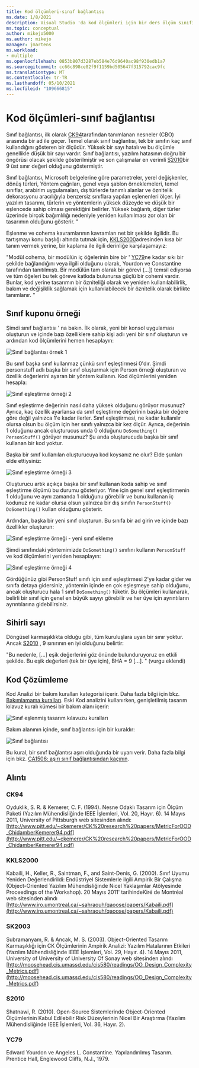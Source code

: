 ```yaml
---
title: Kod ölçümleri-sınıf bağlantısı
ms.date: 1/8/2021
description: Visual Studio 'da kod ölçümleri için bir ders ölçüm sınıfı hakkında bilgi edinin.
ms.topic: conceptual
author: mikejo5000
ms.author: mikejo
manager: jmartens
ms.workload:
- multiple
ms.openlocfilehash: 0853b807d3287eb584e76d9640ac98f930edb1a7
ms.sourcegitcommit: cc66c898ce82f9f1159bd505647f315792cac9fc
ms.translationtype: MT
ms.contentlocale: tr-TR
ms.lasthandoff: 05/10/2021
ms.locfileid: "109666815"
---
```

# <a name="code-metrics---class-coupling"></a>Kod ölçümleri-sınıf bağlantısı

Sınıf bağlantısı, ilk olarak [CK94](#ck94)tarafından tanımlanan nesneler (CBO) arasında bir ad ile geçer. Temel olarak sınıf bağlantısı, tek bir sınıfın kaç sınıf kullandığını gösteren bir ölçüdür. Yüksek bir sayı hatalı ve bu ölçümle genellikle düşük bir sayı vardır. Sınıf bağlantısı, yazılım hatasının doğru bir öngörüsi olacak şekilde gösterilmiştir ve son çalışmalar en verimli [S2010](#s2010)bir 9 üst sınır değeri olduğunu göstermiştir.

Sınıf bağlantısı, Microsoft belgelerine göre parametreler, yerel değişkenler, dönüş türleri, Yöntem çağrıları, genel veya şablon örneklemeleri, temel sınıflar, arabirim uygulamaları, dış türlerde tanımlı alanlar ve öznitelik dekorasyonu aracılığıyla benzersiz sınıflara yapılan eşlenenleri ölçer. İyi yazılım tasarımı, türlerin ve yöntemlerin yüksek düzeyde ve düşük bir eşlencede sahip olması gerektiğini belirler. Yüksek bağlantı, diğer türler üzerinde birçok bağımlılığı nedeniyle yeniden kullanılması zor olan bir tasarımın olduğunu gösterir. "

Eşlenme ve cohema kavramlarının kavramları net bir şekilde ilgilidir. Bu tartışmayı konu başlığı altında tutmak için, [KKLS2000](#kkls2000)adresinden kısa bir tanım vermek yerine, bir kaplama ile ilgili derinliğe karşılaşamayız:

"Modül cohema, bir modülün iç öğelerinin bire bir ' [YC79](#yc79)ne kadar sıkı bir şekilde bağlandığını veya ilgili olduğunu olarak, Yourdon ve Constantine tarafından tanıtılmıştı. Bir modülün tam olarak bir görevi (...]) temsil ediyorsa ve tüm öğeleri bu tek göreve katkıda bulunursa güçlü bir cohemi vardır. Bunlar, kod yerine tasarımın bir özniteliği olarak ve yeniden kullanılabilirlik, bakım ve değişiklik sağlamak için kullanılabilecek bir öznitelik olarak birlikte tanımlanır. "

## <a name="class-coupling-example"></a>Sınıf kuponu örneği

Şimdi sınıf bağlantısı ' na bakın. İlk olarak, yeni bir konsol uygulaması oluşturun ve içinde bazı özelliklere sahip kişi adlı yeni bir sınıf oluşturun ve ardından kod ölçümlerini hemen hesaplayın:

![Sınıf bağlantısı örnek 1](media/class-coupling-example-1.png)

Bu sınıf başka sınıf kullanmaz çünkü sınıf eşleştirmesi 0'dır. Şimdi personstuff adlı başka bir sınıf oluşturmak için Person örneği oluşturan ve özellik değerlerini ayaran bir yöntem kullanın. Kod ölçümlerini yeniden hesapla:

![Sınıf eşleştirme örneği 2](media/class-coupling-example-2.png)

Sınıf eşleştirme değerinin nasıl daha yüksek olduğunu görüyor musunuz? Ayrıca, kaç özellik ayarlansa da sınıf eşleştirme değerinin başka bir değere göre değil yalnızca 1'e kadar ilerler. Sınıf eşleştirmesi, ne kadar kullanılır olursa olsun bu ölçüm için her sınıfı yalnızca bir kez ölçür. Ayrıca, değerinin 1 olduğunu ancak oluşturucus unda 0 olduğunu `DoSomething()` `PersonStuff()` görüyor musunuz? Şu anda oluşturucuda başka bir sınıf kullanan bir kod yoktur.

Başka bir sınıf kullanılan oluşturucuya kod koysanız ne olur? Elde şunları elde ettiysiniz:

![Sınıf eşleştirme örneği 3](media/class-coupling-example-3.png)

Oluşturucu artık açıkça başka bir sınıf kullanan koda sahip ve sınıf eşleştirme ölçümü bu durumu gösteriyor. Yine için genel sınıf eşleştirmenin 1 olduğunu ve aynı zamanda 1 olduğunu görebilir ve bunu kullanan iç kodunuz ne kadar olursa olsun yalnızca bir dış sınıfın `PersonStuff()` `DoSomething()` kullan olduğunu gösterir.

Ardından, başka bir yeni sınıf oluşturun. Bu sınıfa bir ad girin ve içinde bazı özellikler oluşturun:

![Sınıf eşleştirme örneği - yeni sınıf ekleme](media/class-coupling-example-add-new-class.png)

Şimdi sınıfındaki yöntemimizde `DoSomething()` sınıfını kullanın `PersonStuff` ve kod ölçümlerini yeniden hesaplayın:

![Sınıf eşleştirme örneği 4](media/class-coupling-example-4.png)

Gördüğünüz gibi PersonStuff sınıfı için sınıf eşleştirmesi 2'ye kadar gider ve sınıfa detaya gidersiniz, yöntemin içinde en çok eşleşmeye sahip olduğunu, ancak oluşturucu hala 1 sınıf `DoSomething()` tüketir.  Bu ölçümleri kullanarak, belirli bir sınıf için genel en büyük sayıyı görebilir ve her üye için ayrıntıların ayrıntılarına gidebilirsiniz.

## <a name="the-magic-number"></a>Sihirli sayı

Döngüsel karmaşıklıkta olduğu gibi, tüm kuruluşlara uyan bir sınır yoktur. Ancak [S2010](#s2010) , 9 sınırının en iyi olduğunu belirtir:

"Bu nedenle, [...] eşik değerlerini göz önünde bulunduruyoruz en etkili şekilde. Bu eşik değerleri (tek bir üye için), BHA = 9 [...]. " (vurgu eklendi)

## <a name="code-analysis"></a>Kod Çözümleme

Kod Analizi bir bakım kuralları kategorisi içerir. Daha fazla bilgi için bkz. [Bakımlamama kuralları](/dotnet/fundamentals/code-analysis/quality-rules/maintainability-warnings). Eski Kod analizini kullanırken, genişletilmiş tasarım kılavuz kuralı kümesi bir bakım alanı içerir:

![Sınıf eşlenmiş tasarım kılavuzu kuralları](media/class-coupling-extended-design-guideline-rules.png)

Bakım alanının içinde, sınıf bağlantısı için bir kuraldır:

![Sınıf bağlantısı](media/class-coupling-maintainability-area-rules.png)

Bu kural, bir sınıf bağlantısı aşırı olduğunda bir uyarı verir. Daha fazla bilgi için bkz. [CA1506: aşırı sınıf bağlantısından kaçının](/dotnet/fundamentals/code-analysis/quality-rules/ca1506).

## <a name="citations"></a>Alıntı

### <a name="ck94"></a>CK94

Oyduklik, S. R. & Kemerer, C. F. (1994). Nesne Odaklı Tasarım için Ölçüm Paketi (Yazılım Mühendisliğinde IEEE İşlemleri, Vol. 20, Hayır. 6). 14 Mayıs 2011, University of Pittsburgh web sitesinden alındı: [http://www.pitt.edu/~ckemerer/CK%20research%20papers/MetricForOOD_ChidamberKemerer94.pdf](http://www.pitt.edu/~ckemerer/CK%20research%20papers/MetricForOOD_ChidamberKemerer94.pdf)

### <a name="kkls2000"></a>KKLS2000

Kabaili, H., Keller, R., Saintman, F., and Saint-Denis, G. (2000). Sınıf Uyumu Yeniden Değerlendirildi: Endüstriyel Sistemlerle ilgili Ampirik Bir Çalışma (Object-Oriented Yazılım Mühendisliğinde Nicel Yaklaşımlar Atölyesinde Proceedings of the Workshop). 20 Mayıs 2011' tarihindeKiré de Montréal web sitesinden alındı [http://www.iro.umontreal.ca/~sahraouh/qaoose/papers/Kabaili.pdf](http://www.iro.umontreal.ca/~sahraouh/qaoose/papers/Kabaili.pdf)

### <a name="sk2003"></a>SK2003

Subramanyam, R. & Ancak, M. S. (2003). Object-Oriented Tasarım Karmaşıklığı için CK Ölçümlerinin Ampirik Analizi: Yazılım Hatalarının Etkileri (Yazılım Mühendisliğinde IEEE İşlemleri, Vol. 29, Hayır. 4). 14 Mayıs 2011, University of University of University Of Sonay web sitesinden alındı [http://moosehead.cis.umassd.edu/cis580/readings/OO_Design_Complexity_Metrics.pdf](http://moosehead.cis.umassd.edu/cis580/readings/OO_Design_Complexity_Metrics.pdf)

### <a name="s2010"></a>S2010

Shatnawi, R. (2010). Open-Source Sistemlerinde Object-Oriented Ölçümlerinin Kabul Edilebilir Risk Düzeylerinin Nicel Bir Araştırma (Yazılım Mühendisliğinde IEEE İşlemleri, Vol. 36, Hayır. 2).

### <a name="yc79"></a>YC79

Edward Yourdon ve Angeles L. Constantine. Yapılandırılmış Tasarım. Prentice Hall, Englewood Cliffs, N.J., 1979.